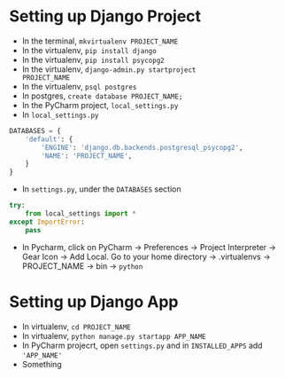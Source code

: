 # Setting up Django Project

* In the terminal, <code>mkvirtualenv PROJECT_NAME</code>
* In the virtualenv, <code>pip install django</code>
* In the virtualenv, <code>pip install psycopg2</code>
* In the virtualenv, <code>django-admin.py startproject PROJECT_NAME</code>
* In the virtualenv,  <code>psql postgres</code>
* In postgres, <code>create database PROJECT_NAME;</code>
* In the PyCharm project, <code>local_settings.py</code>
* In <code>local_settings.py</code>
````Python
DATABASES = {
    'default': {
        'ENGINE': 'django.db.backends.postgresql_psycopg2',
        'NAME': 'PROJECT_NAME',
    }
}
````
* In <code>settings.py</code>, under the <code>DATABASES</code> section
````Python
try:
    from local_settings import *
except ImportError:
    pass
````
* In Pycharm, click on PyCharm -> Preferences -> Project Interpreter -> Gear Icon -> Add Local. Go to your home directory -> .virtualenvs -> PROJECT_NAME -> bin -> <code>python</code>

# Setting up Django App
* In virtualenv, <code>cd PROJECT_NAME</code>
* In virtualenv, <code>python manage.py startapp APP_NAME</code>
* In PyCharm projecrt, open <code>settings.py</code> and in <code>INSTALLED_APPS</code> add <code>'APP_NAME'</code>
* Something

